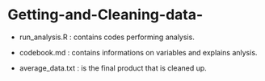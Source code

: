 # Getting-and-Cleaning-data-
- run_analysis.R : contains codes performing analysis.

- codebook.md : contains informations on variables and explains anlysis.

- average_data.txt : is the final product that is cleaned up.